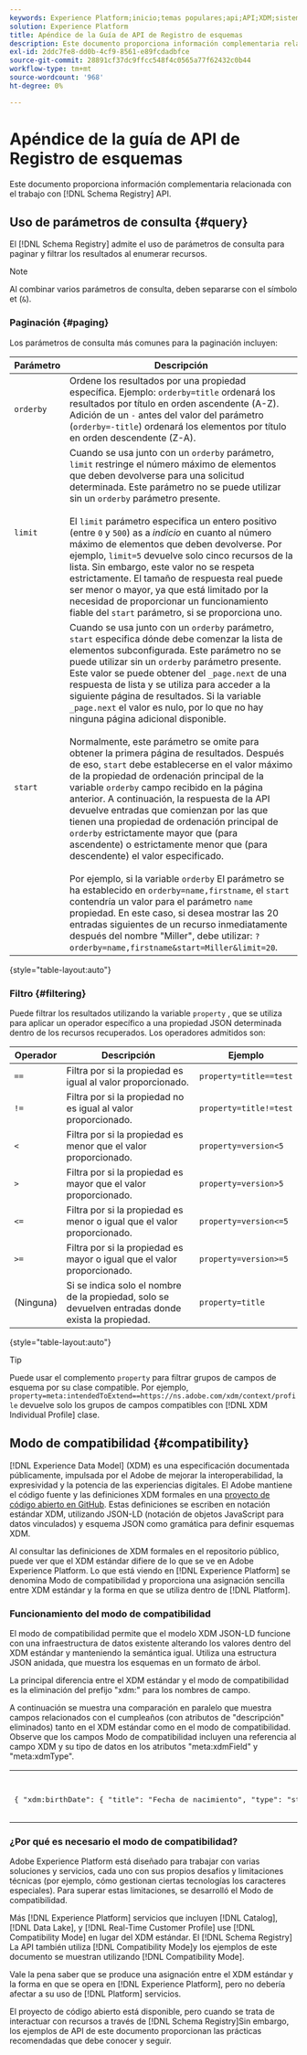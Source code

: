 ```yaml
---
keywords: Experience Platform;inicio;temas populares;api;API;XDM;sistema XDM;modelo de datos de experiencia;modelo de datos de experiencia;modelo de datos de experiencia;modelo de datos;modelo de datos;registro de esquemas;registro de esquemas;compatibilidad;modo de compatibilidad;modo de compatibilidad;tipo de campo;tipos de campo;
solution: Experience Platform
title: Apéndice de la Guía de API de Registro de esquemas
description: Este documento proporciona información complementaria relacionada con el trabajo con la API de Registro de esquemas.
exl-id: 2ddc7fe8-dd0b-4cf9-8561-e89fcdadbfce
source-git-commit: 28891cf37dc9ffcc548f4c0565a77f62432c0b44
workflow-type: tm+mt
source-wordcount: '968'
ht-degree: 0%

---
```


# Apéndice de la guía de API de Registro de esquemas

Este documento proporciona información complementaria relacionada con el trabajo con [!DNL Schema Registry] API.

## Uso de parámetros de consulta {#query}

El [!DNL Schema Registry] admite el uso de parámetros de consulta para paginar y filtrar los resultados al enumerar recursos.

>[!NOTE]
>
>Al combinar varios parámetros de consulta, deben separarse con el símbolo et (`&`).

### Paginación {#paging}

Los parámetros de consulta más comunes para la paginación incluyen:

| Parámetro | Descripción |
| --- | --- |
| `orderby` | Ordene los resultados por una propiedad específica. Ejemplo: `orderby=title` ordenará los resultados por título en orden ascendente (A-Z). Adición de un `-` antes del valor del parámetro (`orderby=-title`) ordenará los elementos por título en orden descendente (Z-A). |
| `limit` | Cuando se usa junto con un `orderby` parámetro, `limit` restringe el número máximo de elementos que deben devolverse para una solicitud determinada. Este parámetro no se puede utilizar sin un `orderby` parámetro presente.<br><br>El `limit` parámetro especifica un entero positivo (entre `0` y `500`) as a *indicio* en cuanto al número máximo de elementos que deben devolverse. Por ejemplo, `limit=5` devuelve solo cinco recursos de la lista. Sin embargo, este valor no se respeta estrictamente. El tamaño de respuesta real puede ser menor o mayor, ya que está limitado por la necesidad de proporcionar un funcionamiento fiable del `start` parámetro, si se proporciona uno. |
| `start` | Cuando se usa junto con un `orderby` parámetro, `start` especifica dónde debe comenzar la lista de elementos subconfigurada. Este parámetro no se puede utilizar sin un `orderby` parámetro presente. Este valor se puede obtener del `_page.next` de una respuesta de lista y se utiliza para acceder a la siguiente página de resultados. Si la variable `_page.next` el valor es nulo, por lo que no hay ninguna página adicional disponible.<br><br>Normalmente, este parámetro se omite para obtener la primera página de resultados. Después de eso, `start` debe establecerse en el valor máximo de la propiedad de ordenación principal de la variable `orderby` campo recibido en la página anterior. A continuación, la respuesta de la API devuelve entradas que comienzan por las que tienen una propiedad de ordenación principal de `orderby` estrictamente mayor que (para ascendente) o estrictamente menor que (para descendente) el valor especificado.<br><br>Por ejemplo, si la variable `orderby` El parámetro se ha establecido en `orderby=name,firstname`, el `start` contendría un valor para el parámetro `name` propiedad. En este caso, si desea mostrar las 20 entradas siguientes de un recurso inmediatamente después del nombre &quot;Miller&quot;, debe utilizar: `?orderby=name,firstname&start=Miller&limit=20`. |

{style="table-layout:auto"}

### Filtro {#filtering}

Puede filtrar los resultados utilizando la variable `property` , que se utiliza para aplicar un operador específico a una propiedad JSON determinada dentro de los recursos recuperados. Los operadores admitidos son:

| Operador | Descripción | Ejemplo |
| --- | --- | --- |
| `==` | Filtra por si la propiedad es igual al valor proporcionado. | `property=title==test` |
| `!=` | Filtra por si la propiedad no es igual al valor proporcionado. | `property=title!=test` |
| `<` | Filtra por si la propiedad es menor que el valor proporcionado. | `property=version<5` |
| `>` | Filtra por si la propiedad es mayor que el valor proporcionado. | `property=version>5` |
| `<=` | Filtra por si la propiedad es menor o igual que el valor proporcionado. | `property=version<=5` |
| `>=` | Filtra por si la propiedad es mayor o igual que el valor proporcionado. | `property=version>=5` |
| (Ninguna) | Si se indica solo el nombre de la propiedad, solo se devuelven entradas donde exista la propiedad. | `property=title` |

{style="table-layout:auto"}

>[!TIP]
>
>Puede usar el complemento `property` para filtrar grupos de campos de esquema por su clase compatible. Por ejemplo, `property=meta:intendedToExtend==https://ns.adobe.com/xdm/context/profile` devuelve solo los grupos de campos compatibles con [!DNL XDM Individual Profile] clase.

## Modo de compatibilidad {#compatibility}

[!DNL Experience Data Model] (XDM) es una especificación documentada públicamente, impulsada por el Adobe de mejorar la interoperabilidad, la expresividad y la potencia de las experiencias digitales. El Adobe mantiene el código fuente y las definiciones XDM formales en una [proyecto de código abierto en GitHub](https://github.com/adobe/xdm/). Estas definiciones se escriben en notación estándar XDM, utilizando JSON-LD (notación de objetos JavaScript para datos vinculados) y esquema JSON como gramática para definir esquemas XDM.

Al consultar las definiciones de XDM formales en el repositorio público, puede ver que el XDM estándar difiere de lo que se ve en Adobe Experience Platform. Lo que está viendo en [!DNL Experience Platform] se denomina Modo de compatibilidad y proporciona una asignación sencilla entre XDM estándar y la forma en que se utiliza dentro de [!DNL Platform].

### Funcionamiento del modo de compatibilidad

El modo de compatibilidad permite que el modelo XDM JSON-LD funcione con una infraestructura de datos existente alterando los valores dentro del XDM estándar y manteniendo la semántica igual. Utiliza una estructura JSON anidada, que muestra los esquemas en un formato de árbol.

La principal diferencia entre el XDM estándar y el modo de compatibilidad es la eliminación del prefijo &quot;xdm:&quot; para los nombres de campo.

A continuación se muestra una comparación en paralelo que muestra campos relacionados con el cumpleaños (con atributos de &quot;descripción&quot; eliminados) tanto en el XDM estándar como en el modo de compatibilidad. Observe que los campos Modo de compatibilidad incluyen una referencia al campo XDM y su tipo de datos en los atributos &quot;meta:xdmField&quot; y &quot;meta:xdmType&quot;.

<table style="table-layout:auto">
  <th>XDM estándar</th>
  <th>Modo de compatibilidad</th>
  <tr>
  <td>
  <pre class=" language-json">
{ "xdm:birthDate": { "title": "Fecha de nacimiento", "type": "string", "format": "date" }, "xdm:birthDayAndMonth": { "title": "Birth Date", "type": "string", "pattern": "[0-1][0-9]-[0-9][0-9]" }, "xdm:birthYear": { "title": "Birth year", "type": "integer", "minimum": 1, "maximum": 32767 } }
  </pre>
  </td>
  <td>
  <pre class=" language-json">
{ "birthDate": { "title": "Fecha de nacimiento", "type": "string", "format": "date", "meta:xdmField": "xdm:birthDate", "meta:xdmType": "date" }, "birthDayAndMonth": { "title": "Birth Date", "type": "string", "pattern": "[0-1][0-9]-[0-9]", "meta:xdmField": "xdm m:birthDayAndMonth", "meta:xdmType": "string" }, "birthYear": { "title": "Birth year", "type": "integer", "minimum": 1, "maximum": 32767, "meta:xdmField": "xdm:birthYear", "meta:xdmType": "short" }
      </pre>
  </td>
  </tr>
</table>

### ¿Por qué es necesario el modo de compatibilidad?

Adobe Experience Platform está diseñado para trabajar con varias soluciones y servicios, cada uno con sus propios desafíos y limitaciones técnicas (por ejemplo, cómo gestionan ciertas tecnologías los caracteres especiales). Para superar estas limitaciones, se desarrolló el Modo de compatibilidad.

Más [!DNL Experience Platform] servicios que incluyen [!DNL Catalog], [!DNL Data Lake], y [!DNL Real-Time Customer Profile] use [!DNL Compatibility Mode] en lugar del XDM estándar. El [!DNL Schema Registry] La API también utiliza [!DNL Compatibility Mode]y los ejemplos de este documento se muestran utilizando [!DNL Compatibility Mode].

Vale la pena saber que se produce una asignación entre el XDM estándar y la forma en que se opera en [!DNL Experience Platform], pero no debería afectar a su uso de [!DNL Platform] servicios.

El proyecto de código abierto está disponible, pero cuando se trata de interactuar con recursos a través de [!DNL Schema Registry]Sin embargo, los ejemplos de API de este documento proporcionan las prácticas recomendadas que debe conocer y seguir.
